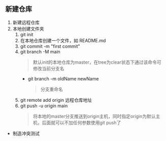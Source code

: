 ## 新建仓库

1. 新建远程仓库
2. 本地创建文件夹
    1. git init
    2. 在本地仓库创建一个文件，如 README.md
    3. git commit -m "first commit"
    4. git branch -M main 
        > 默认init的本地仓库为master，在tree为clear状态下通过该命令可修改当前分支名
        - git branch -m oldName newName 
            > 分支重命名
    5. git remote add origin 远程仓库地址 
    6. git push -u origin main
        > 将本地的master分支推送到origin主机，同时指定origin为默认主机，后面就可以不加任何参数使用git push了

- 制造冲突测试

